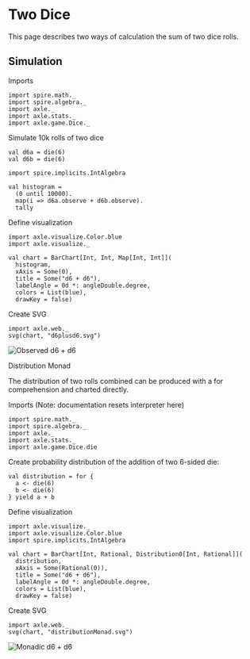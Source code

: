 
Two Dice
========

This page describes two ways of calculation the sum of two dice rolls.

Simulation
----------

Imports

```tut:silent
import spire.math._
import spire.algebra._
import axle._
import axle.stats._
import axle.game.Dice._
```

Simulate 10k rolls of two dice

```tut
val d6a = die(6)
val d6b = die(6)

import spire.implicits.IntAlgebra

val histogram =
  (0 until 10000).
  map(i => d6a.observe + d6b.observe).
  tally
```

Define visualization

```tut
import axle.visualize.Color.blue
import axle.visualize._

val chart = BarChart[Int, Int, Map[Int, Int]](
  histogram,
  xAxis = Some(0),
  title = Some("d6 + d6"),
  labelAngle = 0d *: angleDouble.degree,
  colors = List(blue),
  drawKey = false)
```

Create SVG

```tut
import axle.web._
svg(chart, "d6plusd6.svg")
```

![Observed d6 + d6](../images/d6plusd6.svg)

Distribution Monad

The distribution of two rolls combined can be produced with a for comprehension
and charted directly.

Imports (Note: documentation resets interpreter here)

```tut:reset
import spire.math._
import spire.algebra._
import axle._
import axle.stats._
import axle.game.Dice.die
```

Create probability distribution of the addition of two 6-sided die:

```tut
val distribution = for {
  a <- die(6)
  b <- die(6)
} yield a + b
```

Define visualization

```tut
import axle.visualize._
import axle.visualize.Color.blue
import spire.implicits.IntAlgebra

val chart = BarChart[Int, Rational, Distribution0[Int, Rational]](
  distribution,
  xAxis = Some(Rational(0)),
  title = Some("d6 + d6"),
  labelAngle = 0d *: angleDouble.degree,
  colors = List(blue),
  drawKey = false)
```

Create SVG

```tut
import axle.web._
svg(chart, "distributionMonad.svg")
```

![Monadic d6 + d6](../images/distributionMonad.svg)
